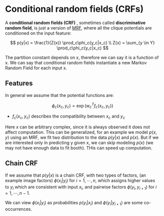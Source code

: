 # Conditional random fields (CRFs)

A **conditional random fields (CRF)** , sometimes called **discriminative random field**, is just a version of [MRF](markov_random_fields.md), where all the clique potentials are conditioned on the input feature:

$$
p(y|x) = \frac{1}{Z(x)} \prod_c\phi_c(y_c|x_c) \\
Z(x) = \sum_{y \in Y} \prod_c\phi_c(y_c|x_c)
$$

The partition constant depends on x, therefore we can say it is a function of x. We can say that conditional random fields instantiate a new Markov Random Field for each input x.

## Features
In general we assume that the potential functions are:

$$
\phi_c(x_c,y_c) = \exp(w_c^Tf_c(x_c,y_c))
$$
* $f_c(x_c,y_c)$ describes the compatibility between $x_c$ and $y_c$

Here $x$ can be arbitrary complex, since it is always observed it does not affect computation.
This can be generalized, for an example we model $p(x,y)$ using an MRF, we fit two distribution to the data $p(y|x)$ and $p(x)$. But if we are interested only in predicting y given x, we can skip modeling $p(x)$ (we may not have enough data to fit booth). THis can speed up computation.
## Chain CRF
If we assume that $p(y|x)$ is a chain CRF, with two types of factors, (an example image factors) $\phi(x_i|y_i)$ for $i=1,\cdots, n$, which assigns higher values to $y_i$ which are consistent with input $x_i$, and pairwise factors $\phi(y_i, y_{i+1})$ for $i=1,\cdots,n-1$. 

We can view $\phi(x_i|y_i)$ as probabilities $p(y_i|x_i)$ and $\phi(y_i|y_{i+1})$ are some co-occurrences.
